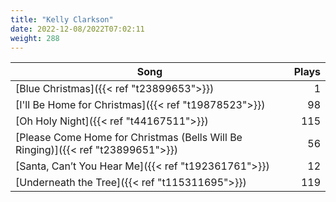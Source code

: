 ```yaml
---
title: "Kelly Clarkson"
date: 2022-12-08/2022T07:02:11
weight: 288
---
```




 Song | Plays 
----- | -----:
[Blue Christmas]({{< ref "t23899653">}}) | 1
[I'll Be Home for Christmas]({{< ref "t19878523">}}) | 98
[Oh Holy Night]({{< ref "t44167511">}}) | 115
[Please Come Home for Christmas (Bells Will Be Ringing)]({{< ref "t23899651">}}) | 56
[Santa, Can’t You Hear Me]({{< ref "t192361761">}}) | 12
[Underneath the Tree]({{< ref "t115311695">}}) | 119
